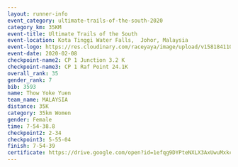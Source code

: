 ```yaml
--- 
layout: runner-info 
event_category: ultimate-trails-of-the-south-2020 
category_km: 35KM 
event-title: Ultimate Trails of the South 
event-location: Kota Tinggi Water Falls,  Johor, Malaysia 
event-logo: https://res.cloudinary.com/raceyaya/image/upload/v1581841103/logo/2020/ultimate-trails-2020_i93dfj.jpg 
event-date: 2020-02-08 
checkpoint-name2: CP 1 Junction 3.2 K 
checkpoint-name3: CP 1 Raf Point 24.1K 
overall_rank: 35
gender_rank: 7
bib: 3593
name: Thow Yoke Yuen
team_name: MALAYSIA
distance: 35K
category: 35km Women
gender: Female
time: 7-54-38.8
checkpoint2: 2-34
checkpoint3: 5-55-04
finish: 7-54-39
certificate: https://drive.google.com/open?id=1efqg9DYPteNXLX3AxUwuMxkcQEI4chP5
--- 
```

